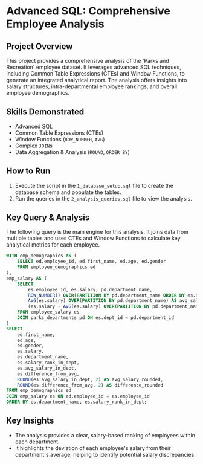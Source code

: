# Advanced SQL: Comprehensive Employee Analysis

## Project Overview
This project provides a comprehensive analysis of the 'Parks and Recreation' employee dataset. It leverages advanced SQL techniques, including Common Table Expressions (CTEs) and Window Functions, to generate an integrated analytical report. The analysis offers insights into salary structures, intra-departmental employee rankings, and overall employee demographics.

## Skills Demonstrated
* Advanced SQL
* Common Table Expressions (CTEs)
* Window Functions (`ROW_NUMBER`, `AVG`)
* Complex `JOIN`s
* Data Aggregation & Analysis (`ROUND`, `ORDER BY`)

## How to Run
1.  Execute the script in the `1_database_setup.sql` file to create the database schema and populate the tables.
2.  Run the queries in the `2_analysis_queries.sql` file to view the analysis.

## Key Query & Analysis
The following query is the main engine for this analysis. It joins data from multiple tables and uses CTEs and Window Functions to calculate key analytical metrics for each employee.

```sql
WITH emp_demographics AS (
    SELECT ed.employee_id, ed.first_name, ed.age, ed.gender
    FROM employee_demographics ed
),
emp_salary AS (
    SELECT
        es.employee_id, es.salary, pd.department_name,
        ROW_NUMBER() OVER(PARTITION BY pd.department_name ORDER BY es.salary DESC) AS salary_rank_in_dept,
        AVG(es.salary) OVER(PARTITION BY pd.department_name) AS avg_salary_in_dept,
        (es.salary - AVG(es.salary) OVER(PARTITION BY pd.department_name)) AS difference_from_avg
    FROM employee_salary es
    JOIN parks_departments pd ON es.dept_id = pd.department_id
)
SELECT
    ed.first_name,
    ed.age,
    ed.gender,
    es.salary,
    es.department_name,
    es.salary_rank_in_dept,
    es.avg_salary_in_dept,
    es.difference_from_avg,
    ROUND(es.avg_salary_in_dept, 2) AS avg_salary_rounded,
    ROUND(es.difference_from_avg, 2) AS difference_rounded
FROM emp_demographics ed
JOIN emp_salary es ON ed.employee_id = es.employee_id
ORDER BY es.department_name, es.salary_rank_in_dept;
```

## Key Insights
* The analysis provides a clear, salary-based ranking of employees within each department.
* It highlights the deviation of each employee's salary from their department's average, helping to identify potential salary discrepancies.